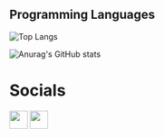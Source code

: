 ## Programming Languages

![Top Langs](https://github-readme-stats.vercel.app/api/top-langs/?username=Equinox766&theme=tokyonight)

![Anurag's GitHub stats](https://github-readme-stats.vercel.app/api?username=Equinox766&show_icons=true&theme=gotham)



# Socials

<p align="left"> <a href="https://www.github.com/Equinox766" target="_blank" rel="noreferrer"><img src="https://raw.githubusercontent.com/danielcranney/readme-generator/main/public/icons/socials/github.svg" width="32" height="32" /></a> <a href="https://www.twitter.com/ArrobaManu_" target="_blank" rel="noreferrer"><img src="https://raw.githubusercontent.com/danielcranney/readme-generator/main/public/icons/socials/twitter.svg" width="32" height="32" /></a></p>

